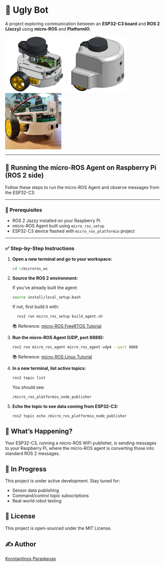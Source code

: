 # 🤖 Ugly Bot
A project exploring communication between an **ESP32-C3 board** and **ROS 2 (Jazzy)** using **micro-ROS** and **PlatformIO**.

<img src="https://github.com/Frapais/ugly-bot/blob/main/3D%20Renders/Profile%20naked.png" alt="profile_naked" width="200"/> <img src="https://github.com/Frapais/ugly-bot/blob/main/3D%20Renders/Profile.png" alt="profile" width="193"/> <img src="https://github.com/Frapais/ugly-bot/blob/main/Photos/IMG_20250624_220913_c.JPG" alt="profile" width="183"/>

---

## 🚀 Running the micro-ROS Agent on Raspberry Pi (ROS 2 side)

Follow these steps to run the micro-ROS Agent and observe messages from the ESP32-C3:

---

### 🧰 Prerequisites

- ROS 2 Jazzy installed on your Raspberry Pi
- micro-ROS Agent built using `micro_ros_setup`
- ESP32-C3 device flashed with `micro_ros_platformio` project

---

### ✅ Step-by-Step Instructions

1. **Open a new terminal and go to your workspace:**

   ```bash
   cd ~/microros_ws
   ```
   
2. **Source the ROS 2 environment:**

    If you've already built the agent:
    ```bash
    source install/local_setup.bash
    ```
  
    If not, first build it with:
    ```bash
      ros2 run micro_ros_setup build_agent.sh
    ```
    📚 Reference: [micro-ROS FreeRTOS Tutorial](https://micro.ros.org/docs/tutorials/core/first_application_rtos/freertos/)
   
3. **Run the micro-ROS Agent (UDP, port 8888):**
   ```bash
   ros2 run micro_ros_agent micro_ros_agent udp4 --port 8888
   ```
   📚 Reference: [micro-ROS Linux Tutorial](https://micro.ros.org/docs/tutorials/core/first_application_linux/)
   
4. **In a new terminal, list active topics:**
   ```bash
   ros2 topic list
   ```
   You should see:
   ```bash
   /micro_ros_platformio_node_publisher
   ```

5. **Echo the topic to see data coming from ESP32-C3:**
   ```bash
   ros2 topic echo /micro_ros_platformio_node_publisher
   ```

## 📡 What’s Happening?
Your ESP32-C3, running a micro-ROS WiFi publisher, is sending messages to your Raspberry Pi, where the micro-ROS agent is converting those into standard ROS 2 messages.

## 🧪 In Progress
This project is under active development. Stay tuned for:
- Sensor data publishing
- Command/control topic subscriptions
- Real-world robot testing

## 🧾 License
This project is open-sourced under the MIT License.

## ✍️ Author
[Konstantinos Paraskevas](https://www.linkedin.com/in/konstantinos-paraskevas-827b9b144/)
